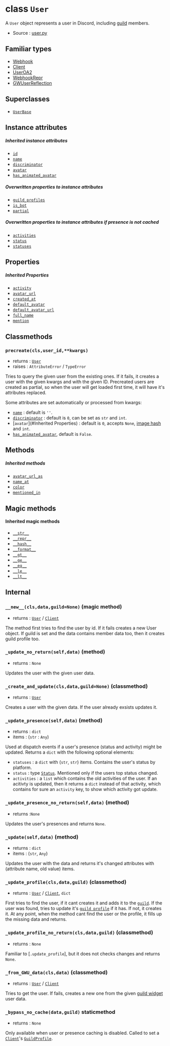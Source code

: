 # class `User`

A `User` object represents a user in Discord, including [guild](Guild.md) members.

- Source : [user.py](https://github.com/HuyaneMatsu/hata/blob/master/hata/user.py)

## Familiar types

- [Webhook](Webhook.md)
- [Client](Client.md)
- [UserOA2](UserOA2.md)
- [WebhookRepr](WebhookRepr.md)
- [GWUserReflection](GWUserReflection.md)

## Superclasses

- [`UserBase`](UserBase.md)

## Instance attributes

##### Inherited instance attributes

- [`id`](UserBase.md#id)
- [`name`](UserBase.md#name)
- [`discriminator`](UserBase.md#discriminator)
- [`avatar`](UserBase.md#avatar)
- [`has_animated_avatar`](UserBase.md#has_animated_avatar)

##### Overwritten properties to instance attributes

- [`guild_profiles`](UserBase.md#guild_profiles)
- [`is_bot`](UserBase.md#is_bot)
- [`partial`](UserBase.md#partial)

##### Overwritten properties to instance attributes if presence is not cached

- [`activities`](UserBase.md#activities)
- [`status`](UserBase.md#status)
- [`statuses`](UserBase.md#statuses)

## Properties

##### Inherited Properties

- [`activity`](UserBase.md#activity)
- [`avatar_url`](UserBase.md#avatar_url)
- [`created_at`](UserBase.md#created_at)
- [`default_avatar`](UserBase.md#default_avatar)
- [`default_avatar_url`](UserBase.md#default_avatar_url)
- [`full_name`](UserBase.md#full_name)
- [`mention`](UserBase.md#mention)

## Classmethods

### `precreate(cls,user_id,**kwargs)`

- returns : [`User`](User.md)
- raises : `AttributeError` / `TypeError`

Tries to query the given user from the existing ones. If it fails, it creates a
user with the given kwargs and with the given ID. Precreated users are created
as partial, so when the user will get loaded first time, it will have it's
attributes replaced.

Some attributes are set automatically or processed from kwargs:
- [`name`](#inherited-properties) : default is `''`.
- [`discriminator`](#inherited-properties) : default is `0`, can be set as `str` and
`int`.
- [`avatar`](#Inherited Properties) : default is `0`, accepts `None`,
[image hash](https://github.com/discordapp/discord-api-docs/blob/master/docs/Reference.md#cdn-endpoints)
and `int`.
- [`has_animated_avatar`](#inherited-properties), default is `False`.

## Methods

##### Inherited methods

- [`avatar_url_as`](UserBase.md#avatar_url_asselfextnonesizenone)
- [`name_at`](UserBase.md#name_atselfguild)
- [`color`](UserBase.md#colorselfguild)
- [`mentioned_in`](UserBase.md#mentioned_inselfmessage)

## Magic methods

#### Inherited magic methods

- [`__str__`](UserBase.md#__str__self)
- [`__repr__`](UserBase.md#__repr__self)
- [`__hash__`](UserBase.md#__hash__self)
- [`__format__`](UserBase.md#__format__selfcode)
- [`__gt__`](UserBase.md#__gt__-__ge__-__eq__-__ne__-__le__-__lt__)
- [`__ge__`](UserBase.md#__gt__-__ge__-__eq__-__ne__-__le__-__lt__)
- [`__eq__`](UserBase.md#__gt__-__ge__-__eq__-__ne__-__le__-__lt__)
- [`__le__`](UserBase.md#__gt__-__ge__-__eq__-__ne__-__le__-__lt__)
- [`__lt__`](UserBase.md#__gt__-__ge__-__eq__-__ne__-__le__-__lt__)

## Internal

### `__new__(cls,data,guild=None)` (magic method)

- returns : [`User`](User.md) / [`Client`](Client.md)

The method first tries to find the user by id. If it fails creates a new User object.
If guild is set and the data contains member data too, then it creates guild profile too.

### `_update_no_return(self,data)` (method)

- returns : `None`

Updates the user with the given user data.

### `_create_and_update(cls,data,guild=None)` (classmethod)

- returns : [`User`](User.md)

Creates a user with the given data. If the user already exsists updates it.

### `_update_presence(self,data)` (method)

- returns : `dict`
- items : (`str` : `Any`)

Used at dispatch events if a user's presence (status and activity) might be
updated. Returns a `dict` with the following optional elements:

- `statuses` : a `dict` with (`str`, `str`) items. Contains the user's status
by platform.
- `status` : type [`Status`](Status.md). Mentioned only if the users top status
changed.
- `activities` : a `list` which contains the old activities of the user. If an
acitivty is updated, then it returns a `dict` instead of that activity, which
contains for sure an `activity` key, to show which activity got update.

### `_update_presence_no_return(self,data)` (method)

- returns :`None`

Updates the user's presences and returns `None`.

### `_update(self,data)` (method)

- returns : `dict`
- items : (`str`, `Any`)

Updates the user with the data and returns it's changed attributes with
(attribute name, old value) items.

### `_update_profile(cls,data,guild)` (classmethod)

- returns : [`User`](User.md) / [`Client`](Client.md), `dict`

First tries to find the user, if it cant creates it and adds it to the
[`guild`](Guild.md). If the user was found, tries to update it's
[`guild profile`](GuildProfile.md) if it has. If not, it creates it. At any
point, when the method cant find the user or the profile, it fills up the
missing data and returns.

### `_update_profile_no_return(cls,data,guild)` (classmethod)

- returns : `None`

Familiar to [`.update_profile`], but it does not checks changes and returns
`None`.

### `_from_GWU_data(cls,data)` (classmethod)

- returns : [`User`](User.md) / [`Client`](Client.md)

Tries to get the user. If fails, creates a new one from the given
[guild widget](GuildWidget.md) user data.

### `_bypass_no_cache(data,guild)` staticmethod

- returns : `None`

Only available when user or presence caching is disabled. Called to set a
[`Client`](Client.md)'s [`GuildProfile`](GuildProfile.md).

